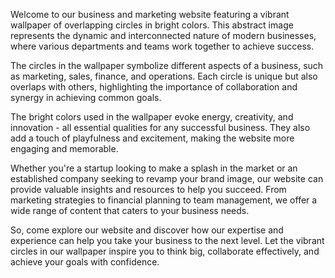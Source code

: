 <!--
Write me content for website with wallpaper "An abstract image of overlapping circles in bright colors for a business or marketing website"
-->

<!--font:Open Sans.-->

Welcome to our business and marketing website featuring a vibrant wallpaper of overlapping circles in bright colors. This abstract image represents the dynamic and interconnected nature of modern businesses, where various departments and teams work together to achieve success.

The circles in the wallpaper symbolize different aspects of a business, such as marketing, sales, finance, and operations. Each circle is unique but also overlaps with others, highlighting the importance of collaboration and synergy in achieving common goals.

The bright colors used in the wallpaper evoke energy, creativity, and innovation - all essential qualities for any successful business. They also add a touch of playfulness and excitement, making the website more engaging and memorable.

Whether you're a startup looking to make a splash in the market or an established company seeking to revamp your brand image, our website can provide valuable insights and resources to help you succeed. From marketing strategies to financial planning to team management, we offer a wide range of content that caters to your business needs.

So, come explore our website and discover how our expertise and experience can help you take your business to the next level. Let the vibrant circles in our wallpaper inspire you to think big, collaborate effectively, and achieve your goals with confidence.
